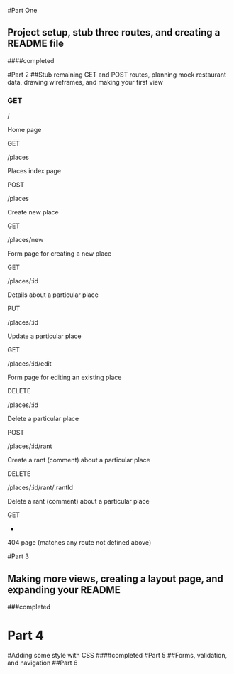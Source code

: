 #Part One
## Project setup, stub three routes, and creating a README file
####completed 

#Part 2
##Stub remaining GET and POST routes, planning mock restaurant data, drawing wireframes, and making your first view
### GET

/

Home page

GET

/places

Places index page

POST

/places

Create new place

GET

/places/new

Form page for creating a new place

GET

/places/:id

Details about a particular place

PUT

/places/:id

Update a particular place

GET

/places/:id/edit

Form page for editing an existing place

DELETE

/places/:id

Delete a particular place

POST

/places/:id/rant

Create a rant (comment) about a particular place

DELETE

/places/:id/rant/:rantId

Delete a rant (comment) about a particular place

GET

*

404 page (matches any route not defined above)

#Part 3
## Making more views, creating a layout page, and expanding your README
###completed
# Part 4
#Adding some style with CSS
####completed
#Part 5
##Forms, validation, and navigation
##Part  6
